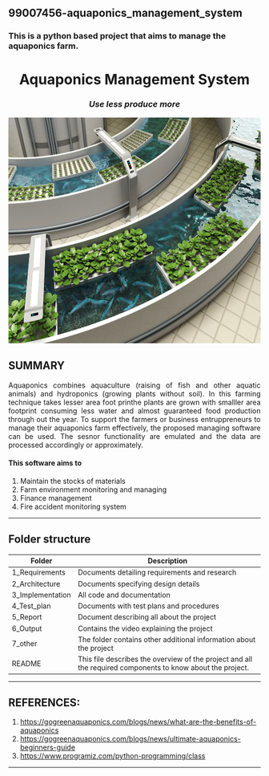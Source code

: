 ## 99007456-aquaponics_management_system
### This is a python based project that aims to manage the aquaponics farm.   

<h1 align="center"> Aquaponics Management System </h1>
<i><h3 align = "center"> Use less produce more </h3></i>

<p align="center">
  <img width="900 "height="450 " src="https://github.com/Y-133/99007456-aquaponics_management_system/blob/7c6253c3a1df25032f3f3923f015ada1a52585b9/Images/aquaponics_2.jpg " alt="">
</p>


## SUMMARY ##
<p align="justify">
 Aquaponics combines aquaculture (raising of fish and other aquatic animals) and hydroponics (growing plants without soil). In this farming technique takes lesser area foot printhe plants are grown with smalller area footprint consuming less water and almost guaranteed food production through out the year. To support the farmers or business entruppreneurs to manage their aquaponics farm effectively, the proposed managing software can be used. The sesnor functionality are emulated and the data are processed accordingly or approximately. </p>
 
#### This software aims to 
1) Maintain the stocks of materials   
2) Farm environment monitoring and managing 
3) Finance management      
4) Fire accident monitoring system 
 --------------------------------------------------------------------------
## Folder structure ##
| Folder | Description|
| --- | --- |
| 1_Requirements | Documents detailing requirements and research |
| 2_Architecture | Documents specifying design details |
| 3_Implementation | All code and documentation |
| 4_Test_plan | Documents with test plans and procedures |
| 5_Report | Document describing all about the project |
| 6_Output | Contains the video explaining the project |
| 7_other | The folder contains other additional information about the project |
| README| This file describes the overview of the project and all the required components to know about the project.

----------------------------------------------------------------------------
## REFERENCES:
1. https://gogreenaquaponics.com/blogs/news/what-are-the-benefits-of-aquaponics
2. https://gogreenaquaponics.com/blogs/news/ultimate-aquaponics-beginners-guide
3. https://www.programiz.com/python-programming/class
  
  
---------------------------------------------------------------------------------------------------
